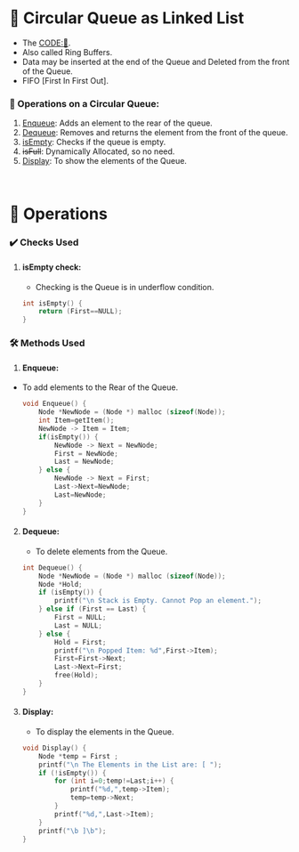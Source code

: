 # 🔁 Circular Queue as Linked List
- The [CODE:📑](../Miscellaneous/CircularQueue_LinkedList.c).
- Also called Ring Buffers.
- Data may be inserted at the end of the Queue and Deleted from the front of the Queue.
- FIFO [First In First Out].

### 🔧 Operations on a Circular Queue:
1. [Enqueue](#enqueue): Adds an element to the rear of the queue.
2. [Dequeue](#dequeue): Removes and returns the element from the front of the queue.
4. [isEmpty](#isempty-check): Checks if the queue is empty.
5. ~~isFull~~: Dynamically Allocated, so no need.
6. [Display](#display): To show the elements of the Queue.

&nbsp;
# 🧩 **Operations**
### ✔️ Checks Used
1. #### **isEmpty** check: 
    - Checking is the Queue is in underflow condition.
    ```c
    int isEmpty() {
        return (First==NULL);
    }
    ```

### 🛠️ Methods Used
1. #### **Enqueue**:
- To add elements to the Rear of the Queue.
    ```c
    void Enqueue() {
        Node *NewNode = (Node *) malloc (sizeof(Node));
        int Item=getItem();
        NewNode -> Item = Item;
        if(isEmpty()) {
            NewNode -> Next = NewNode;
            First = NewNode;
            Last = NewNode;
        } else {
            NewNode -> Next = First;
            Last->Next=NewNode;
            Last=NewNode;
        }
    }

    ```

2. #### **Dequeue**:
    - To delete elements from the Queue.
    ```c
    int Dequeue() {
        Node *NewNode = (Node *) malloc (sizeof(Node));
        Node *Hold;
        if (isEmpty()) {
            printf("\n Stack is Empty. Cannot Pop an element.");
        } else if (First == Last) {
            First = NULL;
            Last = NULL;
        } else {
            Hold = First;
            printf("\n Popped Item: %d",First->Item);
            First=First->Next;
            Last->Next=First;
            free(Hold);
        }
    }
    ```

3. #### **Display**:
    - To display the elements in the Queue.
    ```c
    void Display() {
        Node *temp = First ;
        printf("\n The Elements in the List are: [ ");
        if (!isEmpty()) {
            for (int i=0;temp!=Last;i++) {
                printf("%d,",temp->Item);
                temp=temp->Next;
            }
            printf("%d,",Last->Item);
        }
        printf("\b ]\b");
    }
    ```
